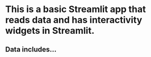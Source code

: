 # This is a basic Streamlit app that reads data and has interactivity widgets in Streamlit.

## Data includes...
